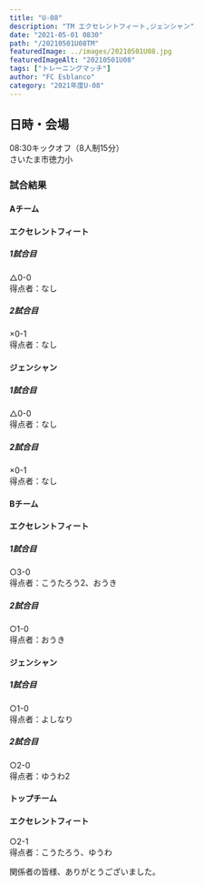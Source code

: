 ```yaml
---
title: "U-08"
description: "TM エクセレントフィート,ジェンシャン"
date: "2021-05-01 0830"
path: "/20210501U08TM"
featuredImage: ../images/20210501U08.jpg
featuredImageAlt: "20210501U08"
tags: ["トレーニングマッチ"]
author: "FC Esblanco"
category: "2021年度U-08"
---
```



## 日時・会場

08:30キックオフ（8人制15分）  
さいたま市徳力小

### 試合結果

#### Aチーム

#### エクセレントフィート

#####  1試合目  
△0-0  
得点者：なし

##### 2試合目  
×0-1  
得点者：なし

#### ジェンシャン

#####  1試合目  
△0-0  
得点者：なし

##### 2試合目  
×0-1  
得点者：なし

#### Bチーム

#### エクセレントフィート

#####  1試合目  
○3-0  
得点者：こうたろう2、おうき

##### 2試合目  
○1-0  
得点者：おうき

#### ジェンシャン

##### 1試合目  
○1-0  
得点者：よしなり

##### 2試合目  
○2-0  
得点者：ゆうわ2

#### トップチーム

#### エクセレントフィート

○2-1  
得点者：こうたろう、ゆうわ


関係者の皆様、ありがとうございました。
